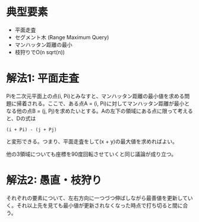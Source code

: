 # 典型要素

* 平面走査
* セグメント木 (Range Maximum Query)
* マンハッタン距離の最小
* 枝狩りでO(n sqrt(n))

# 解法1: 平面走査

Piを二次元平面上の点(i, Pi)とみなすと、マンハッタン距離の最小値を求める問題に帰着される。ここで、ある点A = (i, Pi)に対してマンハッタン距離が最小となる他の点B = (j, Pj)を求めたいとする。Aの左下の領域にある点に限って考えると、Dの式は

`(i + Pi) - (j + Pj)`

と変形できる。つまり、平面走査をして(x + y)の最大値を求めればよい。

他の3領域についても座標を90度回転させていくと同じ議論が成り立つ。

# 解法2: 愚直・枝狩り

それぞれの要素について、左右方向に一つづつ伸ばしながら最善値を更新していく。それ以上先を見ても最小値が更新されなくなった時点で打ち切ると間に合う。
